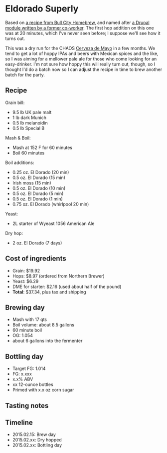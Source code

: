 # Eldorado Superly
Based on [a recipe from Bull City Homebrew](http://www.bullcityhomebrew.com/recipes.aspx?id=El%20Dorado%20Pale%20Ale%20%28All%20Grain%29.xml), and named after [a Drupal module written by a former co-worker](https://www.drupal.org/project/eldorado_superfly). The first hop addition on this one was at 20 minutes, which I've never seen before; I suppose we'll see how it turns out.

This was a dry run for the CHAOS [Cerveza de Mayo](http://www.chaosbrewclub.net/event/cerveza-de-mayo-0) in a few months. We tend to get a lot of hoppy IPAs and beers with Mexican spices and the like, so I was aiming for a mellower pale ale for those who come looking for an easy-drinker. I'm not sure how hoppy this will really turn out, though, so I thought I'd do a batch now so I can adjust the recipe in time to brew another batch for the party.

## Recipe
Grain bill:
* 9.5 lb UK pale malt
* 1 lb dark Munich
* 0.5 lb melanoidin
* 0.5 lb Special B

Mash & Boil:
* Mash at 152 F for 60 minutes
* Boil 60 minutes

Boil additions:
* 0.25 oz. El Dorado (20 min)
* 0.5 oz. El Dorado (15 min)
* Irish moss (15 min)
* 0.5 oz. El Dorado (10 min)
* 0.5 oz. El Dorado (5 min)
* 0.5 oz. El Dorado (1 min)
* 0.75 oz. El Dorado (whirlpool 20 min)

Yeast:
* 2L starter of Wyeast 1056 American Ale

Dry hop:
* 2 oz. El Dorado (7 days)

## Cost of ingredients
* Grain: $19.92
* Hops: $8.97 (ordered from Northern Brewer)
* Yeast: $6.29
* DME for starter: $2.16 (used about half of the pound)
* **Total**: $37.34, plus tax and shipping

## Brewing day
* Mash with 17 qts
* Boil volume: about 8.5 gallons
* 60 minute boil
* OG: 1.054
* about 6 gallons into the fermenter

## Bottling day
* Target FG: 1.014
* FG: x.xxx
* x.x% ABV
* xx 12-ounce bottles
* Primed with x.x oz corn sugar

## Tasting notes

## Timeline
* 2015.02.15: Brew day
* 2015.02.xx: Dry hopped
* 2015.02.xx: Bottling day
